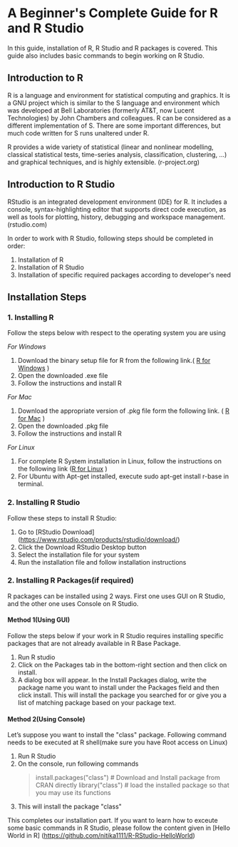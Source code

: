 # A Beginner's Complete Guide for R and R Studio 
In this guide, installation of R, R Studio and R packages is covered. This guide also includes basic commands to begin working on R Studio. 

## Introduction to R
R is a language and environment for statistical computing and graphics. It is a GNU project which is similar to the S language and environment which was developed at Bell Laboratories (formerly AT&T, now Lucent Technologies) by John Chambers and colleagues. R can be considered as a different implementation of S. There are some important differences, but much code written for S runs unaltered under R.

R provides a wide variety of statistical (linear and nonlinear modelling, classical statistical tests, time-series analysis, classification, clustering, …) and graphical techniques, and is highly extensible. (r-project.org)

## Introduction to R Studio
RStudio is an integrated development environment (IDE) for R. It includes a console, syntax-highlighting editor that supports direct code execution, as well as tools for plotting, history, debugging and workspace management. (rstudio.com)

In order to work with R Studio, following steps should be completed in order:
1. Installation of R
2. Installation of R Studio
3. Installation of specific required packages according to developer's need

## Installation Steps
### 1. Installing R
Follow the steps below with respect to the operating system you are using

_For Windows_
1. Download the binary setup file for R from the following link.( [R for Windows](https://cran.r-project.org/bin/windows/base/) )
2. Open the downloaded .exe file
3. Follow the instructions and install R


_For Mac_
1. Download the appropriate version of .pkg file form the following link. ( [R for Mac](https://cran.r-project.org/bin/macosx/) )
2. Open the downloaded .pkg file
3. Follow the instructions and install R

_For Linux_
1. For complete R System installation in Linux, follow the instructions on the following link ([R for Linux](https://cran.r-project.org/) )
2. For Ubuntu with Apt-get installed, execute sudo apt-get install r-base in terminal.

### 2. Installing R Studio
Follow these steps to install R Studio:
1. Go to [RStudio Download] (https://www.rstudio.com/products/rstudio/download/)
2. Click the Download RStudio Desktop button
3. Select the installation file for your system
4. Run the installation file and follow installation instructions

### 2. Installing R Packages(if required)
R packages can be installed using 2 ways. First one uses GUI on R Studio, and the other one uses Console on R Studio.
#### Method 1(Using GUI)
Follow the steps below if your work in R Studio requires installing specific packages that are not already available in R Base Package.
1. Run R studio
2. Click on the Packages tab in the bottom-right section and then click on install. 
3. A dialog box will appear. In the Install Packages dialog, write the package name you want to install under the Packages field and then click install. This will install the package you searched for or give you a list of matching package based on your package text.

#### Method 2(Using Console)
Let’s suppose you want to install the "class" package. Following command needs to be executed at R shell(make sure you have Root access on Linux)
1. Run R Studio
2. On the console, run following commands
   >install.packages("class") # Download and Install package from CRAN directly
   >library("class") # load the installed package so that you may use its functions
3. This will install the package "class"
 
This completes our installation part. If you want to learn how to exceute some basic commands in R Studio, please follow the content given in [Hello World in R] (https://github.com/nitika1111/R-RStudio-HelloWorld)
